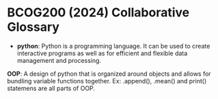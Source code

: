 # BCOG200 (2024) Collaborative Glossary

- **python**: Python is a programming language. It can be used to create interactive programs as well as for efficient and flexible data management and processing.

**OOP**: A design of python that is organized around objects and allows for bundling variable functions together. Ex: .append(), .mean() and print() statemens are all parts of OOP.
